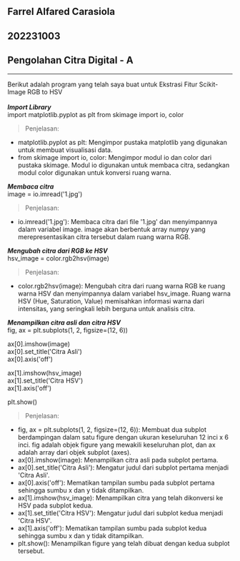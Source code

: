 ## Farrel Alfared Carasiola
## 202231003
## Pengolahan Citra Digital - A
---
Berikut adalah program yang telah saya buat untuk Ekstrasi Fitur Scikit-Image RGB to HSV<br><br>
***Import Library***<br>
import matplotlib.pyplot as plt
from skimage import io, color<br>
>Penjelasan:
- matplotlib.pyplot as plt: Mengimpor pustaka matplotlib yang digunakan untuk membuat visualisasi data.
- from skimage import io, color: Mengimpor modul io dan color dari pustaka skimage. Modul io digunakan untuk membaca citra, sedangkan modul color digunakan untuk konversi ruang warna.

***Membaca citra***<br>
image = io.imread('1.jpg')<br>
> Penjelasan:
- io.imread('1.jpg'): Membaca citra dari file '1.jpg' dan menyimpannya dalam variabel image. image akan berbentuk array numpy yang merepresentasikan citra tersebut dalam ruang warna RGB.

***Mengubah citra dari RGB ke HSV***<br>
hsv_image = color.rgb2hsv(image)<br>
> Penjelasan:
- color.rgb2hsv(image): Mengubah citra dari ruang warna RGB ke ruang warna HSV dan menyimpannya dalam variabel hsv_image. Ruang warna HSV (Hue, Saturation, Value) memisahkan informasi warna dari intensitas, yang seringkali lebih berguna untuk analisis citra.

***Menampilkan citra asli dan citra HSV***<br>
fig, ax = plt.subplots(1, 2, figsize=(12, 6))<br>

ax[0].imshow(image)<br>
ax[0].set_title('Citra Asli')<br>
ax[0].axis('off')<br>

ax[1].imshow(hsv_image)<br>
ax[1].set_title('Citra HSV')<br>
ax[1].axis('off')<br>

plt.show()<br>
> Penjelasan:
- fig, ax = plt.subplots(1, 2, figsize=(12, 6)): Membuat dua subplot berdampingan dalam satu figure dengan ukuran keseluruhan 12 inci x 6 inci. fig adalah objek figure yang mewakili keseluruhan plot, dan ax adalah array dari objek subplot (axes).
- ax[0].imshow(image): Menampilkan citra asli pada subplot pertama.
- ax[0].set_title('Citra Asli'): Mengatur judul dari subplot pertama menjadi 'Citra Asli'.
- ax[0].axis('off'): Mematikan tampilan sumbu pada subplot pertama sehingga sumbu x dan y tidak ditampilkan.
- ax[1].imshow(hsv_image): Menampilkan citra yang telah dikonversi ke HSV pada subplot kedua.
- ax[1].set_title('Citra HSV'): Mengatur judul dari subplot kedua menjadi 'Citra HSV'.
- ax[1].axis('off'): Mematikan tampilan sumbu pada subplot kedua sehingga sumbu x dan y tidak ditampilkan.
- plt.show(): Menampilkan figure yang telah dibuat dengan kedua subplot tersebut.
